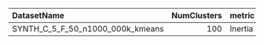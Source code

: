 | DatasetName                      |   NumClusters | metric   | baseline   | compare_suite   |   Double_Inertia |   Hybrid_Inertia |   Rel_Inertia |   Improvement_% |   n_pairs |
|:---------------------------------|--------------:|:---------|:-----------|:----------------|-----------------:|-----------------:|--------------:|----------------:|----------:|
| SYNTH_C_5_F_50_n1000_000k_kmeans |           100 | Inertia  | Double     | Hybrid          |      4.61867e+07 |      4.61874e+07 |       1.00001 |     -0.00142862 |         1 |